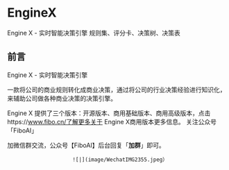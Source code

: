 # EngineX
 Engine X - 实时智能决策引擎  规则集、评分卡、决策树、决策表
## 前言

 Engine X - 实时智能决策引擎

​	一款将公司的商业规则转化成商业决策，通过将公司的行业决策经验进行知识化，来辅助公司做各种商业决策的决策引擎。

 Engine X 提供了三个版本：开源版本、商用基础版本、商用高级版本，点击https://www.fibo.cn/了解更多关于 Engine X商用版本更多信息。
 关注公众号「FiboAI」
 
 加微信群交流，公众号【FiboAI】后台回复「**加群**」即可。
 
                         ![|](image/WechatIMG2355.jpeg）
